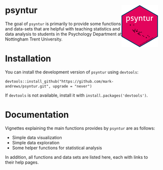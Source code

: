 
<!-- README.md is generated from README.Rmd. Please edit that file -->

psyntur <img src='man/figures/logo.png' align="right" height="139" />
=====================================================================

<!-- badges: start -->
<!-- badges: end -->

The goal of `psyntur` is primarily to provide some functions and
data-sets that are helpful with teaching statistics and data analysis to
students in the Psychology Department at Nottingham Trent University.

Installation
============

You can install the development version of `psyntur` using `devtools`:

    devtools::install_github("https://github.com/mark-andrews/psyntur.git", upgrade = "never")

If `devtools` is not available, install it with
`install.packages('devtools')`.

Documentation
=============

Vignettes explaining the main functions provides by `psyntur` are as
follows:

-   Simple data visualization
-   Simple data exploration
-   Some helper functions for statistical analysis

In addition, all functions and data sets are listed here, each with
links to their help pages.
